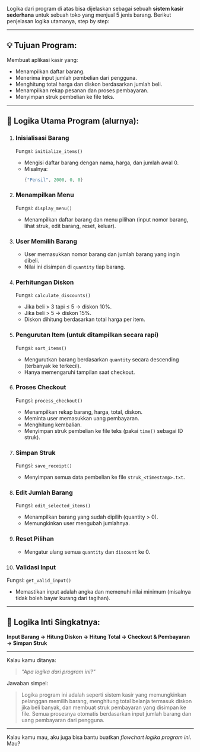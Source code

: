 Logika dari program di atas bisa dijelaskan sebagai sebuah **sistem kasir sederhana** untuk sebuah toko yang menjual 5 jenis barang. Berikut penjelasan logika utamanya, step by step:

---

## 💡 **Tujuan Program:**
Membuat aplikasi kasir yang:
- Menampilkan daftar barang.
- Menerima input jumlah pembelian dari pengguna.
- Menghitung total harga dan diskon berdasarkan jumlah beli.
- Menampilkan rekap pesanan dan proses pembayaran.
- Menyimpan struk pembelian ke file teks.

---

## 🧠 **Logika Utama Program (alurnya):**

1. ### **Inisialisasi Barang**
   Fungsi: `initialize_items()`
   - Mengisi daftar barang dengan nama, harga, dan jumlah awal 0.
   - Misalnya:
     ```c
     {"Pensil", 2000, 0, 0}
     ```

2. ### **Menampilkan Menu**
   Fungsi: `display_menu()`
   - Menampilkan daftar barang dan menu pilihan (input nomor barang, lihat struk, edit barang, reset, keluar).

3. ### **User Memilih Barang**
   - User memasukkan nomor barang dan jumlah barang yang ingin dibeli.
   - Nilai ini disimpan di `quantity` tiap barang.

4. ### **Perhitungan Diskon**
   Fungsi: `calculate_discounts()`
   - Jika beli > 3 tapi ≤ 5 → diskon 10%.
   - Jika beli > 5 → diskon 15%.
   - Diskon dihitung berdasarkan total harga per item.

5. ### **Pengurutan Item (untuk ditampilkan secara rapi)**
   Fungsi: `sort_items()`
   - Mengurutkan barang berdasarkan `quantity` secara descending (terbanyak ke terkecil).
   - Hanya memengaruhi tampilan saat checkout.

6. ### **Proses Checkout**
   Fungsi: `process_checkout()`
   - Menampilkan rekap barang, harga, total, diskon.
   - Meminta user memasukkan uang pembayaran.
   - Menghitung kembalian.
   - Menyimpan struk pembelian ke file teks (pakai `time()` sebagai ID struk).

7. ### **Simpan Struk**
   Fungsi: `save_receipt()`
   - Menyimpan semua data pembelian ke file `struk_<timestamp>.txt`.

8. ### **Edit Jumlah Barang**
   Fungsi: `edit_selected_items()`
   - Menampilkan barang yang sudah dipilih (quantity > 0).
   - Memungkinkan user mengubah jumlahnya.

9. ### **Reset Pilihan**
   - Mengatur ulang semua `quantity` dan `discount` ke 0.

10. ### **Validasi Input**
   Fungsi: `get_valid_input()`
   - Memastikan input adalah angka dan memenuhi nilai minimum (misalnya tidak boleh bayar kurang dari tagihan).

---

## 💬 **Logika Inti Singkatnya:**

**Input Barang → Hitung Diskon → Hitung Total → Checkout & Pembayaran → Simpan Struk**

---

Kalau kamu ditanya:
> *"Apa logika dari program ini?"*

Jawaban simpel:
> Logika program ini adalah seperti sistem kasir yang memungkinkan pelanggan memilih barang, menghitung total belanja termasuk diskon jika beli banyak, dan membuat struk pembayaran yang disimpan ke file. Semua prosesnya otomatis berdasarkan input jumlah barang dan uang pembayaran dari pengguna.

---

Kalau kamu mau, aku juga bisa bantu buatkan *flowchart logika program ini*. Mau?
